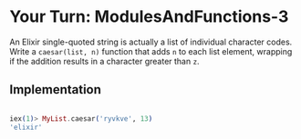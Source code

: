 # Your Turn: ModulesAndFunctions-3

An Elixir single-quoted string is actually a list of individual character codes.
Write a `caesar(list, n)` function that adds `n` to each list element, wrapping
if the addition results in a character greater than `z`.

## Implementation

```elixir

iex(1)> MyList.caesar('ryvkve', 13)
'elixir'
```
